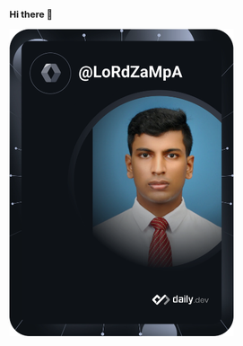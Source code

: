 ### Hi there 👋

<a href="https://app.daily.dev/LoRdZaMpA"><img src="https://github.com/TharinduSampath2000/TharinduSampath2000/blob/main/devcard.svg" width="400" alt="tharindu sampath's Dev Card"/></a>
<!--
**TharinduSampath2000/TharinduSampath2000** is a ✨ _special_ ✨ repository because its `README.md` (this file) appears on your GitHub profile.

Here are some ideas to get you started:

- 🔭 I’m currently working on ...
- 🌱 I’m currently learning ...
- 👯 I’m looking to collaborate on ...
- 🤔 I’m looking for help with ...
- 💬 Ask me about ...
- 📫 How to reach me: ...
- 😄 Pronouns: ...
- ⚡ Fun fact: ...
-->
